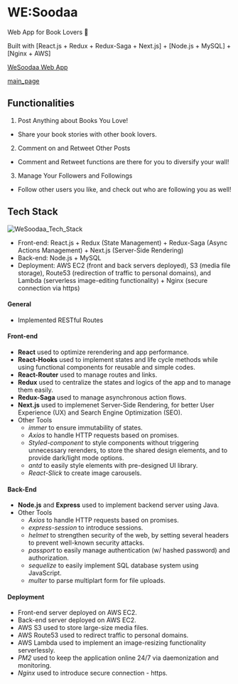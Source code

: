# WE:Soodaa
Web App for Book Lovers  📔
<br />

Built with [React.js + Redux + Redux-Saga + Next.js] + [Node.js + MySQL] + [Nginx + AWS]

[WeSoodaa Web App](https://wesoodaa.site)

[main_page](./prepare/front/public/wesoodaa.png)
<br />

## Functionalities
1. Post Anything about Books You Love!
- Share your book stories with other book lovers.

2. Comment on and Retweet Other Posts
- Comment and Retweet functions are there for you to diversify your wall!

3. Manage Your Followers and Followings
- Follow other users you like, and check out who are following you as well! <br />

## Tech Stack
![WeSoodaa_Tech_Stack](./public/readMeImg/wesoodaa_techstack.png)

- Front-end: React.js + Redux (State Management) + Redux-Saga (Async Actions Management) + Next.js (Server-Side Rendering)
- Back-end: Node.js + MySQL
- Deployment: AWS EC2 (front and back servers deployed), S3 (media file storage), Route53 (redirection of traffic to personal domains), and Lambda (serverless image-editing functionality) + Nginx (secure connection via https)

#### General
- Implemented RESTful Routes<br/>

#### Front-end
- **React** used to optimize rerendering and app performance.
- **React-Hooks** used to implement states and life cycle methods while using functional components for reusable and simple codes.
- **React-Router** used to manage routes and links.
- **Redux** used to centralize the states and logics of the app and to manage them easily.
- **Redux-Saga** used to manage asynchronous action flows.
- **Next.js** used to implemenet Server-Side Rendering, for better User Experience (UX) and Search Engine Optimization (SEO).
- Other Tools
  * _immer_ to ensure immutability of states.
  * _Axios_ to handle HTTP requests based on promises.
  * _Styled-component_ to style components without triggering unnecessary rerenders, to store the shared design elements, and to provide dark/light mode options.
  * _antd_ to easily style elements with pre-designed UI library.
  * _React-Slick_ to create image carousels.

#### Back-End
- **Node.js** and **Express** used to implement backend server using Java.
- Other Tools
  - *Axios* to handle HTTP requests based on promises.
  - *express-session* to introduce sessions.
  - *helmet* to strengthen security of the web, by setting several headers to prevent well-known security attacks.
  - *passport* to easily manage authentication (w/ hashed password) and authorization.
  - *sequelize* to easily implement SQL database system using JavaScript.
  - *multer* to parse multiplart form for file uploads.

#### Deployment
- Front-end server deployed on AWS EC2.
- Back-end server deployed on AWS EC2.
- AWS S3 used to store large-size media files.
- AWS Route53 used to redirect traffic to personal domains.
- AWS Lambda used to implement an image-resizing functionality serverlessly.
- *PM2* used to keep the application online 24/7 via daemonization and monitoring.  
- *Nginx* used to introduce secure connection - https. <br />
